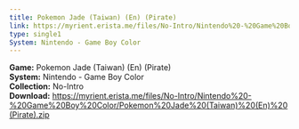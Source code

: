```yaml
---
title: Pokemon Jade (Taiwan) (En) (Pirate)
link: https://myrient.erista.me/files/No-Intro/Nintendo%20-%20Game%20Boy%20Color/Pokemon%20Jade%20(Taiwan)%20(En)%20(Pirate).zip
type: single1
System: Nintendo - Game Boy Color
---
```

<b>Game:</b> Pokemon Jade (Taiwan) (En) (Pirate)<br>
<b>System:</b> Nintendo - Game Boy Color<br>
<b>Collection:</b> No-Intro<br>
<b>Download:</b> https://myrient.erista.me/files/No-Intro/Nintendo%20-%20Game%20Boy%20Color/Pokemon%20Jade%20(Taiwan)%20(En)%20(Pirate).zip